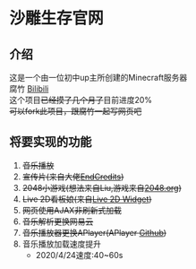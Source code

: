 # 沙雕生存官网
## 介绍
这是一个由一位初中up主所创建的Minecraft服务器<br>
腐竹 [Bilibili](https://b23.tv/M1bA3K)<br>
这个项目~~已经摸了几个月了~~目前进度20%<br>
~~可以fork此项目，跟腐竹一起写网页吧~~
## 将要实现的功能
1. ~~音乐播放~~ <br>
2. ~~宣传片(来自大佬[EndCredits](https://github.com/EndCredits))~~ <br>
3. ~~2048小游戏(想法来自Liu,游戏来自[2048.org](http://www.2048.org))~~ <br>
4. ~~Live 2D看板娘(来自[Live 2D Widget](https://github.com/stevenjoezhang/live2d-widget))~~ <br>
5. ~~网页使用AJAX非刷新式加载~~ <br>
6. ~~音乐解析更换网易云~~ <br>
7. ~~音乐播放器更换APlayer(APlayer [Github](https://github.com/MoePlayer/APlayer))~~ <br>
8. 音乐播放加载速度提升
     - 2020/4/24速度:40~60s
